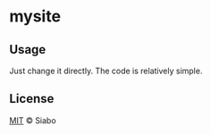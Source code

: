 # mysite

## Usage

Just change it directly. The code is relatively simple.

## License

[MIT](LICENSE) © Siabo
